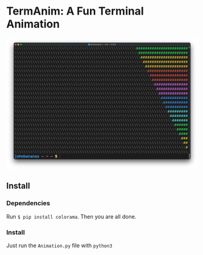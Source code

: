 # TermAnim: A Fun Terminal Animation

![Screenshot](Images/screenShot.png)

## Install

### Dependencies

Run `$ pip install colorama`. Then you are all done.

### Install

Just run the `Animation.py` file with `python3`
